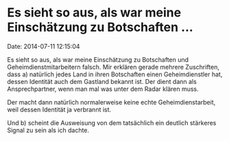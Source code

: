 Es sieht so aus, als war meine Einschätzung zu Botschaften \...
===============================================================

Date: 2014-07-11 12:15:04

Es sieht so aus, als war meine Einschätzung zu Botschaften und
Geheimdienstmitarbeitern falsch. Mir erklären gerade mehrere
Zuschriften, dass a) natürlich jedes Land in ihren Botschaften einen
Geheimdienstler hat, dessen Identität auch dem Gastland bekannt ist. Der
dient dann als Ansprechpartner, wenn man mal was unter dem Radar klären
muss.

Der macht dann natürlich normalerweise keine echte Geheimdienstarbeit,
weil dessen Identität ja verbrannt ist.

Und b) scheint die Ausweisung von dem tatsächlich ein deutlich stärkeres
Signal zu sein als ich dachte.
